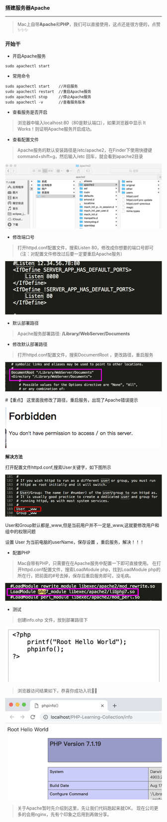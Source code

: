 ### 搭建服务器Apache
------

>Mac上自带**Apache**和**PHP**，我们可以直接使用，这点还是很方便的，点赞✨✨✨

### 开始干

* 开启Apache服务

```
sudo apachectl start
```

* 常用命令

```
sudo apachectl start    //开启服务
sudo apachectl restart	//重启Apache服务  
sudo apachectl stop     //停止Apache服务  
sudo apachectl -v       //查看服务版本  
```

* 查看服务是否开启

>浏览器中输入localhost:80（80是默认端口），如果浏览器中显示 It Works！则证明Apache服务开启成功。

* 查看配置文件

>Apache服务的默认安装路径是/etc/apache2，在Finder下使用快捷键 command+shift+g，然后输入/etc 回车，就会看到apache2目录

![avatar](./img/配置文件.png)

* 修改端口号

> 打开httpd.conf配置文件，搜索Listen 80，修改成你想要的端口号即可（注：对配置文件修改过后要一定要重启Apache服务）

![avatar](./img/修改端口.jpg)

* 默认部署路径

>  Apache服务部署路径: **/Library/WebServer/Documents** 

* 修改默认部署路径

> 打开httpd.conf配置文件，搜索DocumentRoot ，更改路径，重启服务

![avatar](./img/修改路径.jpg)

#【重点】
这里面我修改了路径，重启服务，出现了Apache错误提示

![avatar](./img/修改路径错误.png)

**解决方法**

打开配置文件httpd.conf,搜索User关键字，如下图所示

![avatar](./img/User设置.png)

User和Group默认都是_www,但是当前用户并不一定是_www,这就要修改用户和组中的权限问题

设置 User 为当前电脑的userName，保存设置 ，重启服务，解决！！！

* 配置PHP

> Mac自带有PHP，只需要在在Apache服务中配置一下即可直接使用。
> 在打开httpd.conf配置文件，搜索LoadModule php，找到LoadModule php的所在行，把前面的#号去掉，保存后重启服务即可，没毛病。

![avatar](./img/配置PHP.jpg)

* 测试

> 创建info.ohp 文件，放到部署路径下

![avatar](./img/测试代码.png)

> 浏览器访问结果如下，恭喜你成功入坑💐👏

![avatar](./img/测试展示.png)

> 关于Apache暂时先介绍到这里，先让我们代码跑起来就OK，
> 现在公司更多的会用nginx，先有个印象之后用到再做分享。


